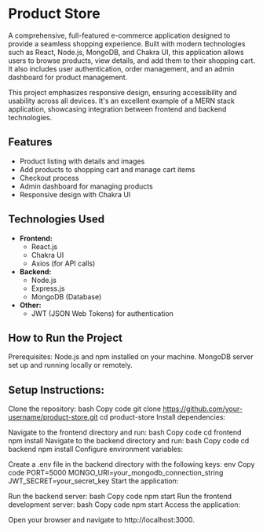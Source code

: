 
# Product Store

A comprehensive, full-featured e-commerce application designed to provide a seamless shopping experience. Built with modern technologies such as React, Node.js, MongoDB, and Chakra UI, this application allows users to browse products, view details, and add them to their shopping cart. It also includes user authentication, order management, and an admin dashboard for product management.

This project emphasizes responsive design, ensuring accessibility and usability across all devices. It's an excellent example of a MERN stack application, showcasing integration between frontend and backend technologies.

## Features

- Product listing with details and images
- Add products to shopping cart and manage cart items
- Checkout process
- Admin dashboard for managing products
- Responsive design with Chakra UI

## Technologies Used

- **Frontend:**
  - React.js
  - Chakra UI
  - Axios (for API calls)
- **Backend:**
  - Node.js
  - Express.js
  - MongoDB (Database)
- **Other:**
  - JWT (JSON Web Tokens) for authentication
 
## How to Run the Project
Prerequisites:
Node.js and npm installed on your machine.
MongoDB server set up and running locally or remotely.

## Setup Instructions:
Clone the repository:
bash
Copy code
git clone https://github.com/your-username/product-store.git 
cd product-store
Install dependencies:

Navigate to the frontend directory and run:
bash
Copy code
cd frontend
npm install
Navigate to the backend directory and run:
bash
Copy code
cd backend
npm install
Configure environment variables:

Create a .env file in the backend directory with the following keys:
env
Copy code
PORT=5000
MONGO_URI=your_mongodb_connection_string
JWT_SECRET=your_secret_key
Start the application:

Run the backend server:
bash
Copy code
npm start
Run the frontend development server:
bash
Copy code
npm start
Access the application:

Open your browser and navigate to http://localhost:3000.




